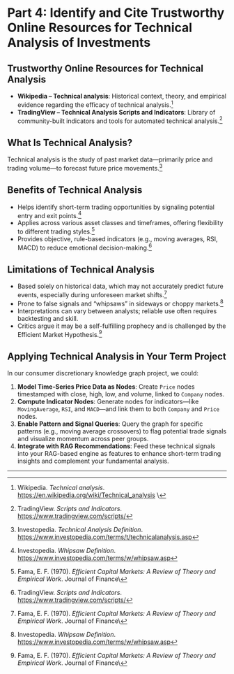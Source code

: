 # Part 4: Identify and Cite Trustworthy Online Resources for Technical Analysis of Investments

## Trustworthy Online Resources for Technical Analysis

- **Wikipedia – Technical analysis**: Historical context, theory, and empirical evidence regarding the efficacy of technical analysis.[^1]    
- **TradingView – Technical Analysis Scripts and Indicators**: Library of community-built indicators and tools for automated technical analysis.[^2]  

## What Is Technical Analysis?

Technical analysis is the study of past market data—primarily price and trading volume—to forecast future price movements.[^3]

## Benefits of Technical Analysis

- Helps identify short-term trading opportunities by signaling potential entry and exit points.[^4]  
- Applies across various asset classes and timeframes, offering flexibility to different trading styles.[^5]  
- Provides objective, rule-based indicators (e.g., moving averages, RSI, MACD) to reduce emotional decision-making.[^2]  

## Limitations of Technical Analysis

- Based solely on historical data, which may not accurately predict future events, especially during unforeseen market shifts.[^5]  
- Prone to false signals and “whipsaws” in sideways or choppy markets.[^4]  
- Interpretations can vary between analysts; reliable use often requires backtesting and skill.  
- Critics argue it may be a self-fulfilling prophecy and is challenged by the Efficient Market Hypothesis.[^5]  

## Applying Technical Analysis in Your Term Project

In our consumer discretionary knowledge graph project, we could:

1. **Model Time-Series Price Data as Nodes**: Create `Price` nodes timestamped with close, high, low, and volume, linked to `Company` nodes.  
2. **Compute Indicator Nodes**: Generate nodes for indicators—like `MovingAverage`, `RSI`, and `MACD`—and link them to both `Company` and `Price` nodes.  
3. **Enable Pattern and Signal Queries**: Query the graph for specific patterns (e.g., moving average crossovers) to flag potential trade signals and visualize momentum across peer groups. 
4. **Integrate with RAG Recommendations**: Feed these technical signals into your RAG-based engine as features to enhance short-term trading insights and complement your fundamental analysis.

---

[^1]: Wikipedia. *Technical analysis*. https://en.wikipedia.org/wiki/Technical_analysis  \
[^2]: TradingView. *Scripts and Indicators*. https://www.tradingview.com/scripts/  
[^3]: Investopedia. *Technical Analysis Definition*. https://www.investopedia.com/terms/t/technicalanalysis.asp  
[^4]: Investopedia. *Whipsaw Definition*. https://www.investopedia.com/terms/w/whipsaw.asp  
[^5]: Fama, E. F. (1970). *Efficient Capital Markets: A Review of Theory and Empirical Work*. Journal of Finance\

